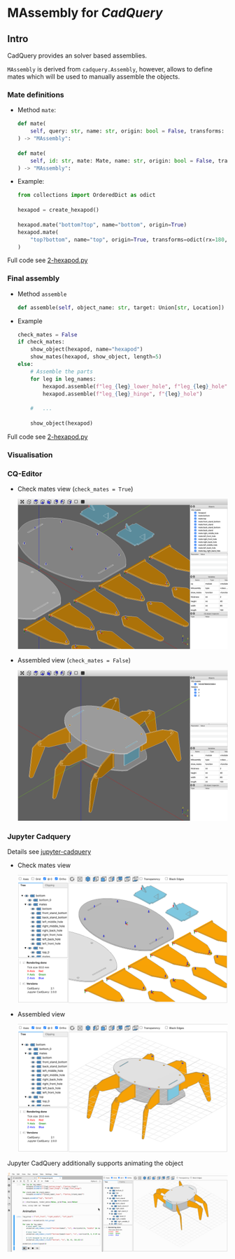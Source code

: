 # MAssembly for *CadQuery*

## Intro

CadQuery provides an solver based assemblies.

`MAssembly` is derived from `cadquery.Assembly`, however, allows to define mates which will be used to manually assemble the objects.

### Mate definitions

- Method `mate`:

    ```python
    def mate(
        self, query: str, name: str, origin: bool = False, transforms: Union[Dict, OrderedDict] = None
    ) -> "MAssembly":

    def mate(
        self, id: str, mate: Mate, name: str, origin: bool = False, transforms: Union[Dict, OrderedDict] = None
    ) -> "MAssembly":
    ```

- Example:

    ```python
    from collections import OrderedDict as odict

    hexapod = create_hexapod()

    hexapod.mate("bottom?top", name="bottom", origin=True)
    hexapod.mate(
        "top?bottom", name="top", origin=True, transforms=odict(rx=180, tz=-(height + 2 * tol))
    )
    ```

Full code see [2-hexapod.py](./examples/cq-editor/2-hexapod.py)

### Final assembly

- Method `assemble`

    ```python
    def assemble(self, object_name: str, target: Union[str, Location]) -> Optional["MAssembly"]:
    ```

- Example

    ```python
    check_mates = False
    if check_mates:
        show_object(hexapod, name="hexapod")
        show_mates(hexapod, show_object, length=5)
    else:
        # Assemble the parts
        for leg in leg_names:
            hexapod.assemble(f"leg_{leg}_lower_hole", f"leg_{leg}_hole")
            hexapod.assemble(f"leg_{leg}_hinge", f"{leg}_hole")
        
        #   ...

        show_object(hexapod)
    ```

Full code see [2-hexapod.py](./examples/cq-editor/2-hexapod.py)

### Visualisation

### CQ-Editor

- Check mates view (`check_mates = True`)

    ![cq-editor-mates](./screenshots/cq-editor-mates.png)

- Assembled view (`check_mates = False`)

    ![cq-editor-assembled](./screenshots/cq-editor-assembled.png)

### Jupyter Cadquery

Details see [jupyter-cadquery](https://github.com/bernhard-42/jupyter-cadquery)

- Check mates view
    
    ![jupyter-cadquery-mates](./screenshots/jupyter-cadquery-mates.png)

- Assembled view 

    ![jupyter-cadquery-assembled](./screenshots/jupyter-cadquery-assembled.png)

Jupyter CadQuery additionally supports animating the object

![hexapod-crawling](screenshots/hexapod-crawling.gif)